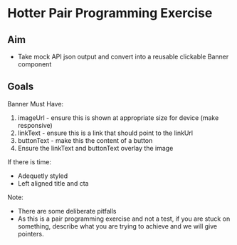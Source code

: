 # Hotter Pair Programming Exercise

## Aim

 - Take mock API json output and convert into a reusable clickable Banner component

## Goals

 Banner Must Have:
 1. imageUrl - ensure this is shown at appropriate size for device (make responsive)
 2. linkText - ensure this is a link that should point to the linkUrl
 3. buttonText - make this the content of a button
 4. Ensure the linkText and buttonText overlay the image

If there is time:
 - Adequetly styled
 - Left aligned title and cta

Note:
 - There are some deliberate pitfalls
 - As this is a pair programming exercise and not a test, if you are stuck on something, describe what you are trying to achieve and we will give pointers.
